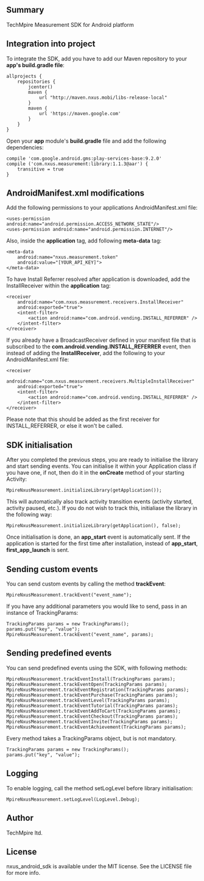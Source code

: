 ## Summary
TechMpire Measurement SDK for Android platform

## Integration into project
To integrate the SDK, add you have to add our Maven repository to your <b>app's build.gradle file</b>:
```
allprojects {
	repositories {
		jcenter()
        maven {
            url "http://maven.nxus.mobi/libs-release-local"
        }
        maven {
            url 'https://maven.google.com'
        }
    }
}
```

Open your <b>app</b> module's <b>build.gradle</b> file and add the following dependencies:
```
compile 'com.google.android.gms:play-services-base:9.2.0'
compile ('com.nxus.measurement:library:1.1.3@aar') {
	transitive = true
}
```

## AndroidManifest.xml modifications
Add the following permissions to your applications AndroidManifest.xml file:
```
<uses-permission android:name="android.permission.ACCESS_NETWORK_STATE"/>
<uses-permission android:name="android.permission.INTERNET"/>
```

Also, inside the <b>application</b> tag, add following <b>meta-data</b> tag:
```
<meta-data 
	android:name="nxus.measurement.token"
	android:value="[YOUR_API_KEY]">
</meta-data>
```

To have Install Referrer resolved after application is downloaded, add the InstallReceiver within the <b>application</b> tag:
```
<receiver
	android:name="com.nxus.measurement.receivers.InstallReceiver"
	android:exported="true">
	<intent-filter>
		<action android:name="com.android.vending.INSTALL_REFERRER" />
	</intent-filter>
</receiver>
```

If you already have a BroadcastReceiver defined in your manifest file that is subscribed to the <b>com.android.vending.INSTALL_REFERRER</b> event, then instead of adding the <b>InstallReceiver</b>, add the following to your AndroidManifest.xml file:
```
<receiver 
	android:name="com.nxus.measurement.receivers.MultipleInstallReceiver"
	android:exported="true">
	<intent-filter>
		<action android:name="com.android.vending.INSTALL_REFERRER" />
	</intent-filter>
</receiver>
```

Please note that this should be added as the first receiver for INSTALL_REFERRER, or else it won't be called.

## SDK initialisation
After you completed the previous steps, you are ready to initialise the library and start sending events.
You can initialise it within your Application class if you have one, if not, then do it in the <b>onCreate</b> method of your starting Activity:
```
MpireNxusMeasurement.initializeLibrary(getApplication());
```
This will automatically also track activity transition events (activity started, activity paused, etc.). If you do not wish to track this, initialiase the library in the following way:
```
MpireNxusMeasurement.initializeLibrary(getApplication(), false);
```

Once initialisation is done, an <b>app_start</b> event is automatically sent. If the application is started for the first time after installation, instead of <b>app_start</b>, <b>first_app_launch</b> is sent.

## Sending custom events
You can send custom events by calling the method <b>trackEvent</b>:
```
MpireNxusMeasurement.trackEvent("event_name");
```

If you have any additional parameters you would like to send, pass in an instance of TrackingParams:
```
TrackingParams params = new TrackingParams();
params.put("key", "value");
MpireNxusMeasurement.trackEvent("event_name", params);
```

## Sending predefined events
You can send predefined events using the SDK, with following methods:
```
MpireNxusMeasurement.trackEventInstall(TrackingParams params);
MpireNxusMeasurement.trackEventOpen(TrackingParams params);
MpireNxusMeasurement.trackEventRegistration(TrackingParams params);
MpireNxusMeasurement.trackEventPurchase(TrackingParams params);
MpireNxusMeasurement.trackEventLevel(TrackingParams params);
MpireNxusMeasurement.trackEventTutorial(TrackingParams params);
MpireNxusMeasurement.trackEventAddToCart(TrackingParams params);
MpireNxusMeasurement.trackEventCheckout(TrackingParams params);
MpireNxusMeasurement.trackEventInvite(TrackingParams params);
MpireNxusMeasurement.trackEventAchievement(TrackingParams params);
```
Every method takes a TrackingParams object, but is not mandatory.
```
TrackingParams params = new TrackingParams();
params.put("key", "value");
```

## Logging
To enable logging, call the method setLogLevel before library initialisation:
```
MpireNxusMeasurement.setLogLevel(LogLevel.Debug);
```

## Author

TechMpire ltd.

## License

nxus_android_sdk is available under the MIT license. See the LICENSE file for more info.
